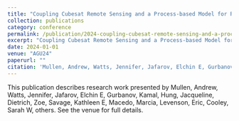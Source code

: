 ```yaml
---
title: "Coupling Cubesat Remote Sensing and a Process-based Model for Regional Estimates of Aquatic Greenhouse Gas Emissions"
collection: publications
category: conference
permalink: /publication/2024-coupling-cubesat-remote-sensing-and-a-process-based-model-for-regional-estimates-of-aquatic-greenhouse-gas-emissions
excerpt: "Coupling Cubesat Remote Sensing and a Process-based Model for Regional Estimates of Aquatic Greenhouse Gas Emissions by Mullen, Andrew et al."
date: 2024-01-01
venue: "AGU24"
paperurl: ""
citation: 'Mullen, Andrew, Watts, Jennifer, Jafarov, Elchin E, Gurbanov, Kamal, Hung, Jacqueline, Dietrich, Zoe, Savage, Kathleen E, Macedo, Marcia, Levenson, Eric, Cooley, Sarah W, others (2024). "Coupling Cubesat Remote Sensing and a Process-based Model for Regional Estimates of Aquatic Greenhouse Gas Emissions." <i>AGU24</i>.'
---
```


This publication describes research work presented by Mullen, Andrew, Watts, Jennifer, Jafarov, Elchin E, Gurbanov, Kamal, Hung, Jacqueline, Dietrich, Zoe, Savage, Kathleen E, Macedo, Marcia, Levenson, Eric, Cooley, Sarah W, others. See the venue for full details.
